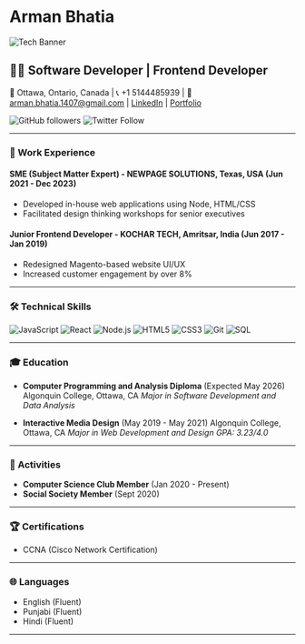# Arman Bhatia 

![Tech Banner](https://your-image-url.com/tech-banner.jpg)

## 👨‍💻 Software Developer | Frontend Developer

📍 Ottawa, Ontario, Canada | 📞 +1 5144485939 | 📧 arman.bhatia.1407@gmail.com | [LinkedIn](https://www.linkedin.com/in/arman-bhatia/) | [Portfolio](https://portfolioo-arman.netlify.app/)

![GitHub followers](https://img.shields.io/github/followers/your-github-username?style=social)
![Twitter Follow](https://img.shields.io/twitter/follow/your-twitter-handle?style=social)

---

### 💼 Work Experience

#### SME (Subject Matter Expert) - NEWPAGE SOLUTIONS, Texas, USA (Jun 2021 - Dec 2023)

- Developed in-house web applications using Node, HTML/CSS
- Facilitated design thinking workshops for senior executives

#### Junior Frontend Developer - KOCHAR TECH, Amritsar, India (Jun 2017 - Jan 2019)

- Redesigned Magento-based website UI/UX
- Increased customer engagement by over 8%
  
---

### 🛠 Technical Skills

![JavaScript](https://img.shields.io/badge/-JavaScript-F7DF1E?style=flat-square&logo=javascript&logoColor=black)
![React](https://img.shields.io/badge/-React-61DAFB?style=flat-square&logo=react&logoColor=black)
![Node.js](https://img.shields.io/badge/-Node.js-339933?style=flat-square&logo=node.js&logoColor=white)
![HTML5](https://img.shields.io/badge/-HTML5-E34F26?style=flat-square&logo=html5&logoColor=white)
![CSS3](https://img.shields.io/badge/-CSS3-1572B6?style=flat-square&logo=css3&logoColor=white)
![Git](https://img.shields.io/badge/-Git-F05032?style=flat-square&logo=git&logoColor=white)
![SQL](https://img.shields.io/badge/-SQL-4479A1?style=flat-square&logo=mysql&logoColor=white)

---


### 🎓 Education

- **Computer Programming and Analysis Diploma** (Expected May 2026)
  Algonquin College, Ottawa, CA
  *Major in Software Development and Data Analysis*

- **Interactive Media Design** (May 2019 - May 2021)
  Algonquin College, Ottawa, CA
  *Major in Web Development and Design*
  *GPA: 3.23/4.0*
  
---

### 🌟 Activities

- **Computer Science Club Member** (Jan 2020 - Present)
- **Social Society Member** (Sept 2020)

---

### 🏆 Certifications

- CCNA (Cisco Network Certification)

---

### 🌐 Languages

- English (Fluent)
- Punjabi (Fluent)
- Hindi (Fluent)

---
